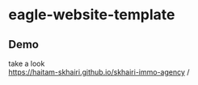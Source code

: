 # eagle-website-template

## Demo <br/>
take a look <br/>
https://haitam-skhairi.github.io/skhairi-immo-agency
/
